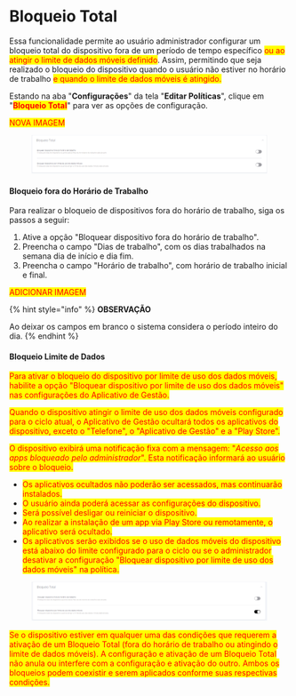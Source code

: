 # Bloqueio Total

Essa funcionalidade permite ao usuário administrador configurar um bloqueio total do dispositivo fora de um período de tempo específico <mark style="color:red;">ou ao atingir o limite de dados móveis definido</mark>. Assim, permitindo que seja realizado o bloqueio do dispositivo quando o usuário não estiver no horário de trabalho <mark style="color:red;">e quando o limite de dados móveis é atingido.</mark>

Estando na aba "**Configurações**" da tela "**Editar Políticas**", clique em "<mark style="color:red;">**Bloqueio Total**</mark>" para ver as opções de configuração.

<mark style="color:red;">NOVA IMAGEM</mark>

<figure><img src="../../../../../.gitbook/assets/image (249).png" alt=""><figcaption></figcaption></figure>

#### Bloqueio fora do Horário de Trabalho

Para realizar o bloqueio de dispositivos fora do horário de trabalho, siga os passos a seguir:

1. Ative a opção "Bloquear dispositivo fora do horário de trabalho".
2. Preencha o campo "Dias de trabalho", com os dias trabalhados na semana dia de início e dia fim.
3. Preencha o campo "Horário de trabalho", com horário de trabalho inicial e final.

<mark style="color:red;">ADICIONAR IMAGEM</mark>

{% hint style="info" %}
**OBSERVAÇÃO**

Ao deixar os campos em branco o sistema considera o período inteiro do dia.
{% endhint %}

#### Bloqueio Limite de Dados

<mark style="color:red;">Para ativar o bloqueio do dispositivo por limite de uso dos dados móveis, habilite a opção "Bloquear dispositivo por limite de uso dos dados móveis" nas configurações do Aplicativo de Gestão.</mark>

<mark style="color:red;">Quando o dispositivo atingir o limite de uso dos dados móveis configurado para o ciclo atual, o Aplicativo de Gestão ocultará todos os aplicativos do dispositivo, exceto o "Telefone", o "Aplicativo de Gestão" e a "Play Store".</mark>

<mark style="color:red;">O dispositivo exibirá uma notificação fixa com a mensagem: "</mark>_<mark style="color:red;">Acesso aos apps bloqueado pelo administrador</mark>_<mark style="color:red;">". Esta notificação informará ao usuário sobre o bloqueio.</mark>

* <mark style="color:red;">Os aplicativos ocultados não poderão ser acessados, mas continuarão instalados.</mark>
* <mark style="color:red;">O usuário ainda poderá acessar as configurações do dispositivo.</mark>
* <mark style="color:red;">Será possível desligar ou reiniciar o dispositivo.</mark>
* <mark style="color:red;">Ao realizar a instalação de um app via Play Store ou remotamente, o aplicativo será ocultado.</mark>
* <mark style="color:red;">Os aplicativos serão exibidos se o uso de dados móveis do dispositivo está abaixo do limite configurado para o ciclo ou se o administrador desativar a configuração "Bloquear dispositivo por limite de uso dos dados móveis" na política.</mark>

<figure><img src="../../../../../.gitbook/assets/image (251).png" alt=""><figcaption></figcaption></figure>

<mark style="color:red;">Se o dispositivo estiver em qualquer uma das condições que requerem a ativação de um Bloqueio Total (fora do horário de trabalho ou atingindo o limite de dados móveis). A configuração e ativação de um Bloqueio Total não anula ou interfere com a configuração e ativação do outro. Ambos os bloqueios podem coexistir e serem aplicados conforme suas respectivas condições.</mark>

